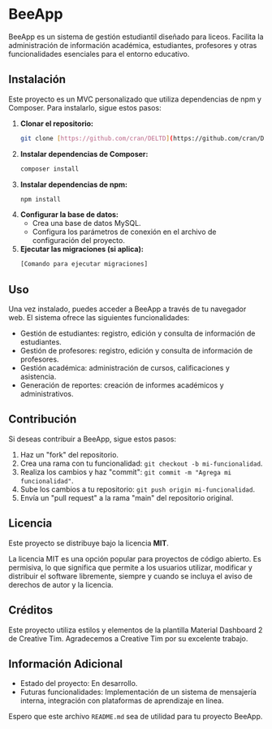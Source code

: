 # BeeApp

BeeApp es un sistema de gestión estudiantil diseñado para liceos. Facilita la administración de información académica, estudiantes, profesores y otras funcionalidades esenciales para el entorno educativo.

## Instalación

Este proyecto es un MVC personalizado que utiliza dependencias de npm y Composer. Para instalarlo, sigue estos pasos:

1.  **Clonar el repositorio:**
    ```bash
    git clone [https://github.com/cran/DELTD](https://github.com/cran/DELTD)
    ```
2.  **Instalar dependencias de Composer:**
    ```bash
    composer install
    ```
3.  **Instalar dependencias de npm:**
    ```bash
    npm install
    ```
4.  **Configurar la base de datos:**
    * Crea una base de datos MySQL.
    * Configura los parámetros de conexión en el archivo de configuración del proyecto.
5.  **Ejecutar las migraciones (si aplica):**
    ```bash
    [Comando para ejecutar migraciones]
    ```

## Uso

Una vez instalado, puedes acceder a BeeApp a través de tu navegador web. El sistema ofrece las siguientes funcionalidades:

* Gestión de estudiantes: registro, edición y consulta de información de estudiantes.
* Gestión de profesores: registro, edición y consulta de información de profesores.
* Gestión académica: administración de cursos, calificaciones y asistencia.
* Generación de reportes: creación de informes académicos y administrativos.

## Contribución

Si deseas contribuir a BeeApp, sigue estos pasos:

1.  Haz un "fork" del repositorio.
2.  Crea una rama con tu funcionalidad: `git checkout -b mi-funcionalidad`.
3.  Realiza los cambios y haz "commit": `git commit -m "Agrega mi funcionalidad"`.
4.  Sube los cambios a tu repositorio: `git push origin mi-funcionalidad`.
5.  Envía un "pull request" a la rama "main" del repositorio original.

## Licencia

Este proyecto se distribuye bajo la licencia **MIT**.

La licencia MIT es una opción popular para proyectos de código abierto. Es permisiva, lo que significa que permite a los usuarios utilizar, modificar y distribuir el software libremente, siempre y cuando se incluya el aviso de derechos de autor y la licencia.

## Créditos

Este proyecto utiliza estilos y elementos de la plantilla Material Dashboard 2 de Creative Tim. Agradecemos a Creative Tim por su excelente trabajo.

## Información Adicional

* Estado del proyecto: En desarrollo.
* Futuras funcionalidades: Implementación de un sistema de mensajería interna, integración con plataformas de aprendizaje en línea.

Espero que este archivo `README.md` sea de utilidad para tu proyecto BeeApp.